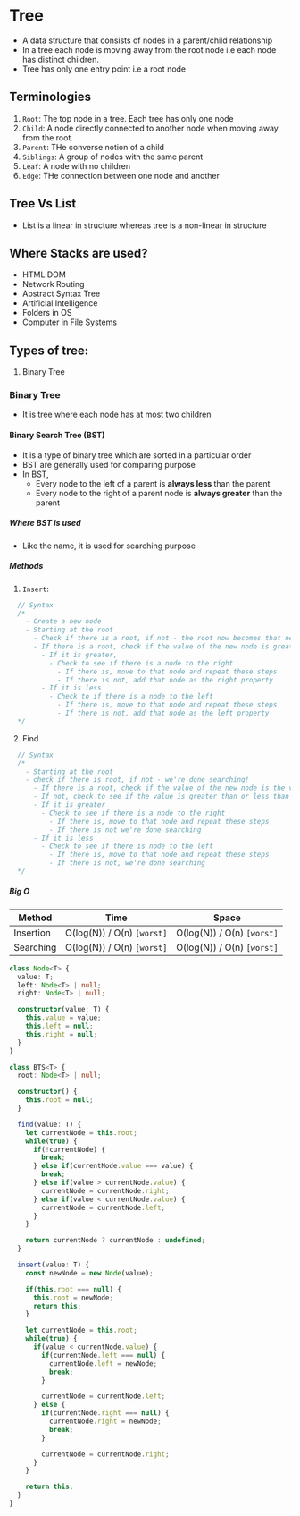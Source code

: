 # Tree
- A data structure that consists of nodes in a parent/child relationship
- In a tree each node is moving away from the root node i.e each node has distinct children.
- Tree has only one entry point i.e a root node

## Terminologies
1. `Root`: The top node in a tree. Each tree has only one node
2. `Child`: A node directly connected to another node when moving away from the root.
3. `Parent`: THe converse notion of a child
4. `Siblings`: A group of nodes with the same parent
5. `Leaf`: A node with no children
6. `Edge`: THe connection between one node and another

## Tree Vs List
- List is a linear in structure whereas tree is a non-linear in structure

## Where Stacks are used?
- HTML DOM
- Network Routing
- Abstract Syntax Tree
- Artificial Intelligence
- Folders in OS
- Computer in File Systems

## Types of tree:
1. Binary Tree

### Binary Tree
- It is tree where each node has at most two children

#### Binary Search Tree (BST)
- It is a type of binary tree which are sorted in a particular order
- BST are generally used for comparing purpose
- In BST, 
  - Every node to the left of a parent is **always less** than the parent
  - Every node to the right of a parent node is **always greater** than the parent

##### Where BST is used
- Like the name, it is used for searching purpose

##### Methods
1. `Insert`:
```js
  // Syntax
  /*
    - Create a new node
    - Starting at the root
      - Check if there is a root, if not - the root now becomes that new node
      - If there is a root, check if the value of the new node is greater than or less than the value of the root
        - If it is greater,
          - Check to see if there is a node to the right
            - If there is, move to that node and repeat these steps
            - If there is not, add that node as the right property
        - If it is less
          - Check to if there is a node to the left
            - If there is, move to that node and repeat these steps
            - If there is not, add that node as the left property
  */
```

2. Find
```js
  // Syntax
  /*
    - Starting at the root
    - check if there is root, if not - we're done searching!
      - If there is a root, check if the value of the new node is the value we are looking for. If we found it, we're done
      - If not, check to see if the value is greater than or less than the value of the root
      - If it is greater
        - Check to see if there is a node to the right
          - If there is, move to that node and repeat these steps
          - If there is not we're done searching
      - If it is less
        - Check to see if there is node to the left
          - If there is, move to that node and repeat these steps
          - If there is not, we're done searching
  */
```

##### Big O
| Method | Time | Space |
| ------ | ---- | ----- |
| Insertion | O(log(N)) / O(n) `[worst]` | O(log(N)) / O(n) `[worst]` |
| Searching | O(log(N)) / O(n) `[worst]` | O(log(N)) / O(n) `[worst]` |

```ts
class Node<T> {
  value: T;
  left: Node<T> | null;
  right: Node<T> | null;

  constructor(value: T) {
    this.value = value;
    this.left = null;
    this.right = null;
  }
}

class BTS<T> {
  root: Node<T> | null;

  constructor() {
    this.root = null;
  }

  find(value: T) {
    let currentNode = this.root;
    while(true) {
      if(!currentNode) {
        break;
      } else if(currentNode.value === value) {
        break;
      } else if(value > currentNode.value) {
        currentNode = currentNode.right;
      } else if(value < currentNode.value) {
        currentNode = currentNode.left;
      }
    }

    return currentNode ? currentNode : undefined;
  }

  insert(value: T) {
    const newNode = new Node(value);

    if(this.root === null) {
      this.root = newNode;
      return this;
    }

    let currentNode = this.root;
    while(true) {
      if(value < currentNode.value) {
        if(currentNode.left === null) {
          currentNode.left = newNode;
          break;
        }

        currentNode = currentNode.left;
      } else {
        if(currentNode.right === null) {
          currentNode.right = newNode;
          break;
        }

        currentNode = currentNode.right;
      }
    }

    return this;
  }
}
```